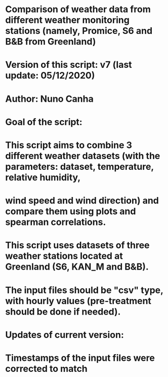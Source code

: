 # Comparison of weather data from different weather monitoring stations (namely, Promice, S6 and B&B from Greenland)

# Version of this script: v7 (last update: 05/12/2020)
# Author: Nuno Canha

# Goal of the script: 
# This script aims to combine 3 different weather datasets (with the parameters: dataset, temperature, relative humidity, 
# wind speed and wind direction) and compare them using plots and spearman correlations.

# This script uses datasets of three weather stations located at Greenland (S6, KAN_M and B&B). 
# The input files should be "csv" type, with hourly values (pre-treatment should be done if needed).

# Updates of current version:
# Timestamps of the input files were corrected to match
